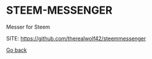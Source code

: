 # STEEM-MESSENGER
 
 Messer for Steem
 
 SITE: https://github.com/therealwolf42/steemmessenger

 [Go back](https://portable-linux-apps.github.io/apps.html)
